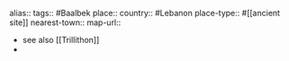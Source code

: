 alias::
tags:: #Baalbek 
place::
country:: #Lebanon 
place-type:: #[[ancient site]] 
nearest-town::
map-url::

- see also [[Trillithon]]
-